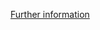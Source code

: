[Further information](https://developers.plentymarkets.com/marketplace/plugin-requirements#marketplace-support-contact)
